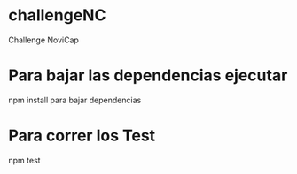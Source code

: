 # challengeNC

Challenge NoviCap

# Para bajar las dependencias ejecutar

npm install para bajar dependencias

# Para correr los Test

npm test
